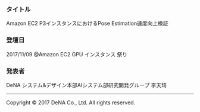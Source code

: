 ### タイトル
Amazon EC2 P3インスタンスにおけるPose Estimation速度向上検証

### 登壇日
2017/11/09 @Amazon EC2 GPU インスタンス 祭り

### 発表者
DeNA システム&デザイン本部AIシステム部研究開発グループ 李天琦


---

Copyright © 2017 DeNA Co., Ltd. All rights reserved.
